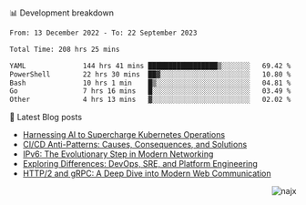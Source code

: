 📊 Development breakdown
<!--START_SECTION:waka-->

```txt
From: 13 December 2022 - To: 22 September 2023

Total Time: 208 hrs 25 mins

YAML              144 hrs 41 mins █████████████████▒░░░░░░░   69.42 %
PowerShell        22 hrs 30 mins  ██▓░░░░░░░░░░░░░░░░░░░░░░   10.80 %
Bash              10 hrs 1 min    █▒░░░░░░░░░░░░░░░░░░░░░░░   04.81 %
Go                7 hrs 16 mins   █░░░░░░░░░░░░░░░░░░░░░░░░   03.49 %
Other             4 hrs 13 mins   ▓░░░░░░░░░░░░░░░░░░░░░░░░   02.02 %
```

<!--END_SECTION:waka-->

📕 Latest Blog posts

<!-- BLOG-POST-LIST:START -->
- [Harnessing AI to Supercharge Kubernetes Operations](https://najx.dev/harnessing-ai-to-supercharge-kubernetes-operations/)
- [CI/CD Anti-Patterns: Causes, Consequences, and Solutions](https://najx.dev/cicd-anti-patterns/)
- [IPv6: The Evolutionary Step in Modern Networking](https://najx.dev/why-ipv6-is-the-future/)
- [Exploring Differences: DevOps, SRE, and Platform Engineering](https://najx.dev/devops-vs-sre-vs-platform-engineering/)
- [HTTP/2 and gRPC: A Deep Dive into Modern Web Communication](https://najx.dev/http2-vs-grpc/)
<!-- BLOG-POST-LIST:END -->

<p align="right">
  <img src="https://komarev.com/ghpvc/?username=najx&label=GitHub%20Profile%20Views&color=yellow&style=flat" alt="najx" />
</p align="center">
